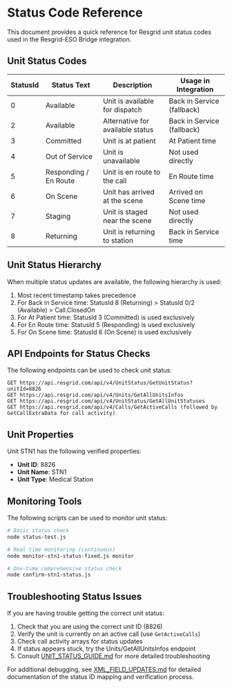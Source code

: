 # Status Code Reference

This document provides a quick reference for Resgrid unit status codes used in the Resgrid-ESO Bridge integration.

## Unit Status Codes

| StatusId | Status Text | Description | Usage in Integration |
|----------|-------------|-------------|---------------------|
| 0 | Available | Unit is available for dispatch | Back in Service (fallback) |
| 2 | Available | Alternative for available status | Back in Service (fallback) |
| 3 | Committed | Unit is at patient | At Patient time |
| 4 | Out of Service | Unit is unavailable | Not used directly |
| 5 | Responding / En Route | Unit is en route to the call | En Route time |
| 6 | On Scene | Unit has arrived at the scene | Arrived on Scene time |
| 7 | Staging | Unit is staged near the scene | Not used directly |
| 8 | Returning | Unit is returning to station | Back in Service time |

## Unit Status Hierarchy

When multiple status updates are available, the following hierarchy is used:

1. Most recent timestamp takes precedence
2. For Back in Service time: StatusId 8 (Returning) > StatusId 0/2 (Available) > Call.ClosedOn
3. For At Patient time: StatusId 3 (Committed) is used exclusively
4. For En Route time: StatusId 5 (Responding) is used exclusively
5. For On Scene time: StatusId 6 (On Scene) is used exclusively

## API Endpoints for Status Checks

The following endpoints can be used to check unit status:

```
GET https://api.resgrid.com/api/v4/UnitStatus/GetUnitStatus?unitId=8826
GET https://api.resgrid.com/api/v4/Units/GetAllUnitsInfos
GET https://api.resgrid.com/api/v4/UnitStatus/GetAllUnitStatuses
GET https://api.resgrid.com/api/v4/Calls/GetActiveCalls (followed by GetCallExtraData for call activity)
```

## Unit Properties

Unit STN1 has the following verified properties:

- **Unit ID**: 8826
- **Unit Name**: STN1
- **Unit Type**: Medical Station

## Monitoring Tools

The following scripts can be used to monitor unit status:

```bash
# Basic status check
node status-test.js

# Real-time monitoring (continuous)
node monitor-stn1-status-fixed.js monitor

# One-time comprehensive status check
node confirm-stn1-status.js
```

## Troubleshooting Status Issues

If you are having trouble getting the correct unit status:

1. Check that you are using the correct unit ID (8826)
2. Verify the unit is currently on an active call (use `GetActiveCalls`)
3. Check call activity arrays for status updates
4. If status appears stuck, try the Units/GetAllUnitsInfos endpoint
5. Consult [UNIT_STATUS_GUIDE.md](UNIT_STATUS_GUIDE.md) for more detailed troubleshooting

For additional debugging, see [XML_FIELD_UPDATES.md](XML_FIELD_UPDATES.md) for detailed documentation of the status ID mapping and verification process.